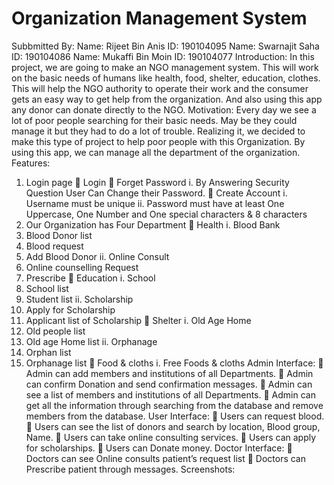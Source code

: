 # Organization Management System
 
Subbmitted By:
Name: Rijeet Bin Anis ID: 190104095 
Name: Swarnajit Saha ID: 190104086 
Name: Mukaffi Bin Moin ID: 190104077 
Introduction: 
In this project, we are going to make an NGO management system. This will work on the basic 
needs of humans like health, food, shelter, education, clothes. This will help the NGO authority to operate 
their work and the consumer gets an easy way to get help from the organization. And also using this app 
any donor can donate directly to the NGO.
Motivation: 
Every day we see a lot of poor people searching for their basic needs. May be they could manage 
it but they had to do a lot of trouble. Realizing it, we decided to make this type of project to help poor 
people with this Organization. By using this app, we can manage all the department of the organization. 
Features: 
1. Login page
 Login 
 Forget Password 
i. By Answering Security Question User Can Change their Password.
 Create Account
i. Username must be unique 
ii. Password must have at least One Uppercase, One Number and One 
special characters & 8 characters
2. Our Organization has Four Department
 Health
i. Blood Bank
1. Blood Donor list
2. Blood request
3. Add Blood Donor
ii. Online Consult
1. Online counselling Request
2. Prescribe
 Education
i. School
1. School list
2. Student list
ii. Scholarship
1. Apply for Scholarship
2. Applicant list of Scholarship
 Shelter
i. Old Age Home
1. Old people list
2. Old age Home list 
ii. Orphanage 
1. Orphan list
2. Orphanage list
 Food & cloths
i. Free Foods & cloths
Admin Interface:
 Admin can add members and institutions of all Departments. 
 Admin can confirm Donation and send confirmation messages. 
 Admin can see a list of members and institutions of all Departments.
 Admin can get all the information through searching from the database 
and remove members from the database.
User Interface:
 Users can request blood. 
 Users can see the list of donors and search by location, Blood group, Name.
 Users can take online consulting services.
 Users can apply for scholarships.
 Users can Donate money.
Doctor Interface:
 Doctors can see Online consults patient’s request list 
 Doctors can Prescribe patient through messages.
Screenshots:








